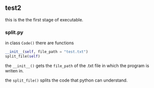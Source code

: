 ## test2
this is the the first stage of executable.
### split.py
in class `Code()` there are functions
```python
__init__(self, file_path = "test.txt")
split_file(self)
```
the `__init__()` gets the `file_path` of the .txt file in which the program is writen in.

the `split_file()` splits the code that python can understand.
